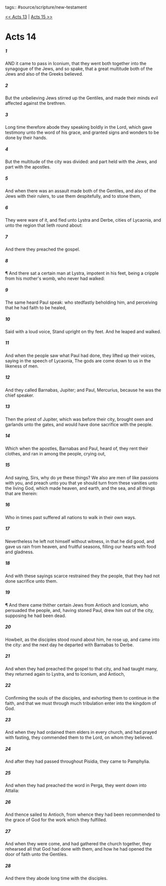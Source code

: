 tags:: #source/scripture/new-testament

[<< Acts 13](/New_Testament/05_Acts/Acts_13.md) | [Acts 15 >>](/New_Testament/05_Acts/Acts_15.md)

# Acts 14

##### 1

AND it came to pass in Iconium, that they went both together into the synagogue of the Jews, and so spake, that a great multitude both of the Jews and also of the Greeks believed.

##### 2

But the unbelieving Jews stirred up the Gentiles, and made their minds evil affected against the brethren.

##### 3

Long time therefore abode they speaking boldly in the Lord, which gave testimony unto the word of his grace, and granted signs and wonders to be done by their hands.

##### 4

But the multitude of the city was divided: and part held with the Jews, and part with the apostles.

##### 5

And when there was an assault made both of the Gentiles, and also of the Jews with their rulers, to use them despitefully, and to stone them,

##### 6

They were ware of it, and fled unto Lystra and Derbe, cities of Lycaonia, and unto the region that lieth round about:

##### 7

And there they preached the gospel.

##### 8

¶ And there sat a certain man at Lystra, impotent in his feet, being a cripple from his mother's womb, who never had walked:

##### 9

The same heard Paul speak: who stedfastly beholding him, and perceiving that he had faith to be healed,

##### 10

Said with a loud voice, Stand upright on thy feet. And he leaped and walked.

##### 11

And when the people saw what Paul had done, they lifted up their voices, saying in the speech of Lycaonia, The gods are come down to us in the likeness of men.

##### 12

And they called Barnabas, Jupiter; and Paul, Mercurius, because he was the chief speaker.

##### 13

Then the priest of Jupiter, which was before their city, brought oxen and garlands unto the gates, and would have done sacrifice with the people.

##### 14

Which when the apostles, Barnabas and Paul, heard of, they rent their clothes, and ran in among the people, crying out,

##### 15

And saying, Sirs, why do ye these things? We also are men of like passions with you, and preach unto you that ye should turn from these vanities unto the living God, which made heaven, and earth, and the sea, and all things that are therein:

##### 16

Who in times past suffered all nations to walk in their own ways.

##### 17

Nevertheless he left not himself without witness, in that he did good, and gave us rain from heaven, and fruitful seasons, filling our hearts with food and gladness.

##### 18

And with these sayings scarce restrained they the people, that they had not done sacrifice unto them.

##### 19

¶ And there came thither certain Jews from Antioch and Iconium, who persuaded the people, and, having stoned Paul, drew him out of the city, supposing he had been dead.

##### 20

Howbeit, as the disciples stood round about him, he rose up, and came into the city: and the next day he departed with Barnabas to Derbe.

##### 21

And when they had preached the gospel to that city, and had taught many, they returned again to Lystra, and to Iconium, and Antioch,

##### 22

Confirming the souls of the disciples, and exhorting them to continue in the faith, and that we must through much tribulation enter into the kingdom of God.

##### 23

And when they had ordained them elders in every church, and had prayed with fasting, they commended them to the Lord, on whom they believed.

##### 24

And after they had passed throughout Pisidia, they came to Pamphylia.

##### 25

And when they had preached the word in Perga, they went down into Attalia:

##### 26

And thence sailed to Antioch, from whence they had been recommended to the grace of God for the work which they fulfilled.

##### 27

And when they were come, and had gathered the church together, they rehearsed all that God had done with them, and how he had opened the door of faith unto the Gentiles.

##### 28

And there they abode long time with the disciples.
